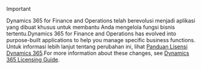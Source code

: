 > [!IMPORTANT]
> <span data-ttu-id="d4dbd-101">Dynamics 365 for Finance and Operations telah berevolusi menjadi aplikasi yang dibuat khusus untuk membantu Anda mengelola fungsi bisnis tertentu.</span><span class="sxs-lookup"><span data-stu-id="d4dbd-101">Dynamics 365 for Finance and Operations has evolved into purpose-built applications to help you manage specific business functions.</span></span> <span data-ttu-id="d4dbd-102">Untuk informasi lebih lanjut tentang perubahan ini, lihat [Panduan Lisensi Dynamics 365](https://mbs.microsoft.com/Files/public/365/Dynamics365LicensingGuide.pdf).</span><span class="sxs-lookup"><span data-stu-id="d4dbd-102">For more information about these changes, see [Dynamics 365 Licensing Guide](https://mbs.microsoft.com/Files/public/365/Dynamics365LicensingGuide.pdf).</span></span>
 
